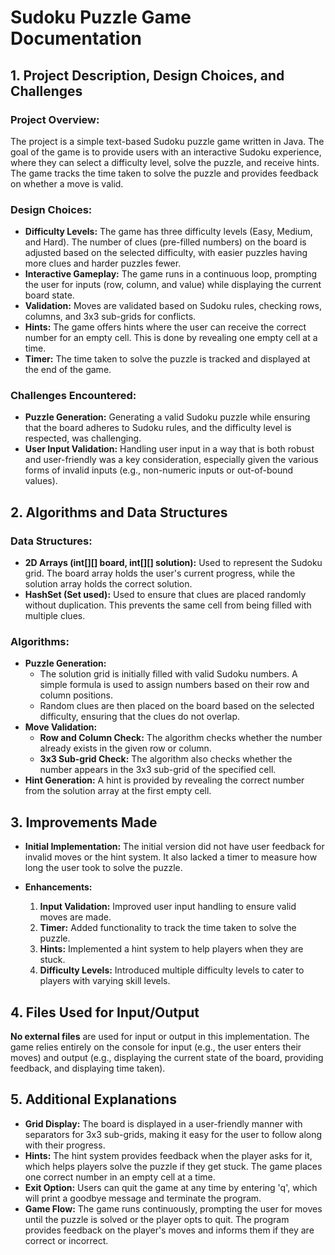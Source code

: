 # Sudoku Puzzle Game Documentation
## 1. Project Description, Design Choices, and Challenges

### Project Overview:
 The project is a simple text-based Sudoku puzzle game written in Java. The goal of the game is to provide users with an interactive Sudoku experience, where they can select a difficulty level, solve the puzzle, and receive hints. The game tracks the time taken to solve the puzzle and provides feedback on whether a move is valid.

### Design Choices:
  * **Difficulty Levels:** The game has three difficulty levels (Easy, Medium, and Hard). The number of clues (pre-filled numbers) on the board is adjusted based on the selected difficulty, with easier puzzles having more clues and harder puzzles fewer.
  * **Interactive Gameplay:** The game runs in a continuous loop, prompting the user for inputs (row, column, and value) while displaying the current board state.
  * **Validation:** Moves are validated based on Sudoku rules, checking rows, columns, and 3x3 sub-grids for conflicts.
  * **Hints:** The game offers hints where the user can receive the correct number for an empty cell. This is done by revealing one empty cell at a time.
  * **Timer:** The time taken to solve the puzzle is tracked and displayed at the end of the game.
   
### Challenges Encountered:
  * **Puzzle Generation:** Generating a valid Sudoku puzzle while ensuring that the board adheres to Sudoku rules, and the difficulty level is respected, was challenging.
  * **User Input Validation:** Handling user input in a way that is both robust and user-friendly was a key consideration, especially given the various forms of invalid inputs (e.g., non-numeric inputs or out-of-bound values).


## 2. Algorithms and Data Structures

### Data Structures:
* **2D Arrays (int[][] board, int[][] solution):** Used to represent the Sudoku grid. The board array holds the user's current progress, while the solution array holds the correct solution.
* **HashSet (Set<String> used):** Used to ensure that clues are placed randomly without duplication. This prevents the same cell from being filled with multiple clues.

### Algorithms:
* **Puzzle Generation:**
  * The solution grid is initially filled with valid Sudoku numbers. A simple formula is used to assign numbers based on their row and column positions.
  * Random clues are then placed on the board based on the selected difficulty, ensuring that the clues do not overlap.
* **Move Validation:**
  * **Row and Column Check:** The algorithm checks whether the number already exists in the given row or column.
  * **3x3 Sub-grid Check:** The algorithm also checks whether the number appears in the 3x3 sub-grid of the specified cell.
* **Hint Generation:** A hint is provided by revealing the correct number from the solution array at the first empty cell.


## 3. Improvements Made

* **Initial Implementation:** The initial version did not have user feedback for invalid moves or the hint system. It also lacked a timer to measure how long the user took to solve the puzzle.

* **Enhancements:**
  1. **Input Validation:** Improved user input handling to ensure valid moves are made.
  2. **Timer:** Added functionality to track the time taken to solve the puzzle.
  3. **Hints:** Implemented a hint system to help players when they are stuck.
  4. **Difficulty Levels:** Introduced multiple difficulty levels to cater to players with varying skill levels.
 

## 4. Files Used for Input/Output

**No external files** are used for input or output in this implementation. The game relies entirely on the console for input (e.g., the user enters their moves) and output (e.g., displaying the current state of the board, providing feedback, and displaying time taken).


## 5. Additional Explanations

* **Grid Display:** The board is displayed in a user-friendly manner with separators for 3x3 sub-grids, making it easy for the user to follow along with their progress.
* **Hints:** The hint system provides feedback when the player asks for it, which helps players solve the puzzle if they get stuck. The game places one correct number in an empty cell at a time.
* **Exit Option:** Users can quit the game at any time by entering 'q', which will print a goodbye message and terminate the program.
* **Game Flow:** The game runs continuously, prompting the user for moves until the puzzle is solved or the player opts to quit. The program provides feedback on the player's moves and informs them if they are correct or incorrect.
